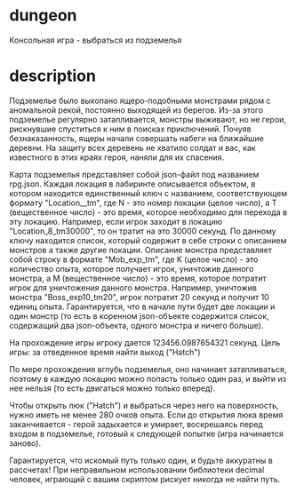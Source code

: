 # dungeon
Консольная игра - выбраться из подземелья

# description
Подземелье было выкопано ящеро-подобными монстрами рядом с аномальной рекой, постоянно выходящей из берегов.
Из-за этого подземелье регулярно затапливается, монстры выживают, но не герои, рискнувшие спуститься к ним в поисках
приключений.
Почуяв безнаказанность, ящеры начали совершать набеги на ближайшие деревни. На защиту всех деревень не хватило
солдат и вас, как известного в этих краях героя, наняли для их спасения.

Карта подземелья представляет собой json-файл под названием rpg.json. Каждая локация в лабиринте описывается объектом,
в котором находится единственный ключ с названием, соответствующем формату "Location_<N>_tm<T>",
где N - это номер локации (целое число), а T (вещественное число) - это время,
которое необходимо для перехода в эту локацию. Например, если игрок заходит в локацию "Location_8_tm30000",
то он тратит на это 30000 секунд.
По данному ключу находится список, который содержит в себе строки с описанием монстров а также другие локации.
Описание монстра представляет собой строку в формате "Mob_exp<K>_tm<M>", где K (целое число) - это количество опыта,
которое получает игрок, уничтожив данного монстра, а M (вещественное число) - это время,
которое потратит игрок для уничтожения данного монстра.
Например, уничтожив монстра "Boss_exp10_tm20", игрок потратит 20 секунд и получит 10 единиц опыта.
Гарантируется, что в начале пути будет две локации и один монстр
(то есть в коренном json-объекте содержится список, содержащий два json-объекта, одного монстра и ничего больше).

На прохождение игры игроку дается 123456.0987654321 секунд.
Цель игры: за отведенное время найти выход ("Hatch")

По мере прохождения вглубь подземелья, оно начинает затапливаться, поэтому
в каждую локацию можно попасть только один раз,
и выйти из нее нельзя (то есть двигаться можно только вперед).

Чтобы открыть люк ("Hatch") и выбраться через него на поверхность, нужно иметь не менее 280 очков опыта.
Если до открытия люка время заканчивается - герой задыхается и умирает, воскрешаясь перед входом в подземелье,
готовый к следующей попытке (игра начинается заново).

Гарантируется, что искомый путь только один, и будьте аккуратны в рассчетах!
При неправильном использовании библиотеки decimal человек, играющий с вашим скриптом рискует никогда не найти путь.
